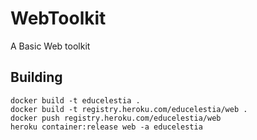 # WebToolkit
A Basic Web toolkit


## Building

```
docker build -t educelestia .
docker build -t registry.heroku.com/educelestia/web .
docker push registry.heroku.com/educelestia/web
heroku container:release web -a educelestia
```